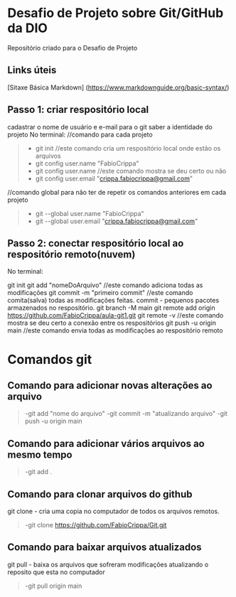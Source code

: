 # Desafio de Projeto sobre Git/GitHub da DIO 
Repositório criado para o Desafio de Projeto

## Links úteis
[Sitaxe Básica Markdown] (https://www.markdownguide.org/basic-syntax/)

## Passo 1: criar respositório local
cadastrar o nome de usuário e e-mail para o git saber a identidade do projeto
No terminal:
//comando para cada projeto
>- git init //este comando cria um respositório local onde estão os arquivos
>- git config user.name "FabioCrippa"
>- git config user.name //este comando mostra se deu certo ou não
>- git config user.email "crippa.fabiocrippa@gmail.com"

//comando global para não ter de repetir os comandos anteriores em cada projeto
>- git --global user.name "FabioCrippa"
>- git --global user.email "crippa.fabiocrippa@gmail.com"

## Passo 2: conectar respositório local ao respositório remoto(nuvem)
No terminal:

git init 
git add "nomeDoArquivo" //este comando adiciona todas as modificações
git commit -m "primeiro commit" //este comando comita(salva) todas as modificações feitas. commit - pequenos pacotes armazenados no respositório. 
git branch -M main
git remote add origin https://github.com/FabioCrippa/aula-git1.git
git remote -v //este comando mostra se deu certo a conexão entre os respositórios
git push -u origin main //este comando envia todas as modificações ao respositório remoto

# Comandos git
## Comando para adicionar novas alterações ao arquivo
>-git add "nome do arquivo"
>-git commit -m "atualizando arquivo"
>-git push -u origin main

## Comando para adicionar vários arquivos ao mesmo tempo
>-git add .

## Comando para clonar arquivos do github
git clone - cria uma copia no computador de todos os arquivos remotos.
>-git clone https://github.com/FabioCrippa/Git.git

## Comando para baixar arquivos atualizados
git pull - baixa os arquivos que sofreram modificações atualizando o reposito que esta no computador 
>-git pull origin main

